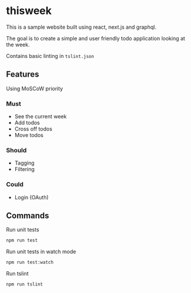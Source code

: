 # thisweek
This is a sample website built using react, next.js and graphql.

The goal is to create a simple and user friendly todo application looking at the week.

Contains basic linting in `tslint.json`

## Features

Using MoSCoW priority

### Must

* See the current week
* Add todos
* Cross off todos
* Move todos

### Should

* Tagging
* Filtering

### Could

* Login (OAuth)

## Commands

Run unit tests
```bash
npm run test
```

Run unit tests in watch mode

```bash
npm run test:watch
```

Run tslint
```bash
npm run tslint
```